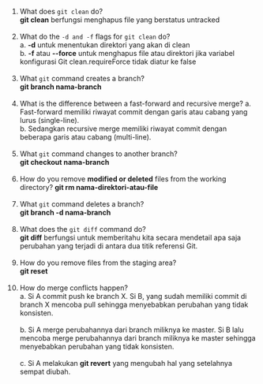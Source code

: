 1. What does `git clean` do?  
    **git clean** berfungsi menghapus file yang berstatus untracked  
   <br>
2. What do the `-d and -f` flags for `git clean` do?  
   a. **-d** untuk menentukan direktori yang akan di clean  
   b. **-f** atau **--force** untuk menghapus file atau direktori jika variabel konfigurasi Git clean.requireForce tidak diatur ke false  
   <br>
3. What `git` command creates a branch?  
   **git branch nama-branch**  
   <br>
4. What is the difference between a fast-forward and recursive merge?
   a. Fast-forward memiliki riwayat commit dengan garis atau cabang yang lurus (single-line).  
   b. Sedangkan recursive merge memiliki riwayat commit dengan beberapa garis atau cabang (multi-line).  
   <br>
5. What `git` command changes to another branch?  
   **git checkout nama-branch**  
   <br>
6. How do you remove **modified or deleted** files from the working directory?
   **git rm nama-direktori-atau-file**  
   <br>
7. What `git` command deletes a branch?  
   **git branch -d nama-branch**  
   <br>
8. What does the `git diff` command do?  
   **git diff** berfungsi untuk memberitahu kita secara mendetail apa saja perubahan yang terjadi di antara dua titik referensi Git.  
   <br>
9. How do you remove files from the staging area?  
   **git reset**  
   <br>
10. How do merge conflicts happen?  
    a. Si A commit push ke branch X. Si B, yang sudah memiliki commit di branch X mencoba pull sehingga menyebabkan perubahan yang tidak konsisten.
    <br><br>
    b. Si A merge perubahannya dari branch miliknya ke master. Si B lalu mencoba merge perubahannya dari branch miliknya ke master sehingga menyebabkan perubahan yang tidak konsisten.
    <br><br>
    c. Si A melakukan **git revert** yang mengubah hal yang setelahnya sempat diubah.
